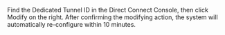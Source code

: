 Find the Dedicated Tunnel ID in the Direct Connect Console, then click Modify on the right. 
After confirming the modifying action, the system will automatically re-configure within 10 minutes.
